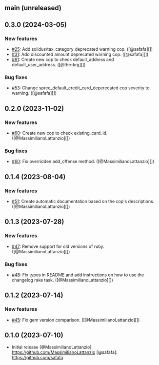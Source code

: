 ## main (unreleased)

## 0.3.0 (2024-03-05)

### New features

* [#25](https://github.com/solidusio/rubocop-solidus/issues/25): Add solidus/tax_category_deprecated warning cop. ([@safafa][])
* [#31](https://github.com/solidusio/rubocop-solidus/issues/31): Add discounted amount deprecated warning cop. ([@safafa][])
* [#61](https://github.com/solidusio/rubocop-solidus/issues/61): Create new cop to check default_address and default_user_address. ([@the-krg][])

### Bug fixes

* [#53](https://github.com/solidusio/rubocop-solidus/pull/53): Change spree_default_credit_card_deperecated cop severity to warning. ([@safafa][])

## 0.2.0 (2023-11-02)

### New features

* [#60](https://github.com/solidusio/rubocop-solidus/issues/60): Create new cop to check existing_card_id. ([@MassimilianoLattanzio][])

### Bug fixes

* [#60](https://github.com/solidusio/rubocop-solidus/issues/60): Fix overridden add_offense method. ([@MassimilianoLattanzio][])

## 0.1.4 (2023-08-04)

### New features

* [#51](https://github.com/solidusio/rubocop-solidus/pull/51): Create automatic documentation based on the cop's descriptions. ([@MassimilianoLattanzio][])

## 0.1.3 (2023-07-28)

### New features

* [#47](https://github.com/solidusio/rubocop-solidus/pull/47): Remove support for old versions of ruby. ([@MassimilianoLattanzio][])

### Bug fixes

* [#48](https://github.com/solidusio/rubocop-solidus/pull/48): Fix typos in README and add instructions on how to use the changelog rake task. ([@MassimilianoLattanzio][])

## 0.1.2 (2023-07-14)

### New features

* [#45](https://github.com/solidusio/rubocop-solidus/pull/45): Fix gem version comparison. ([@MassimilianoLattanzio][])

## 0.1.0 (2023-07-10)

- Initial release
[@MassimilianoLattanzio]: https://github.com/MassimilianoLattanzio
[@safafa]: https://github.com/safafa
